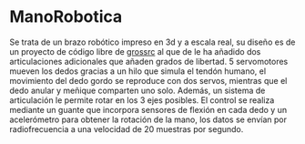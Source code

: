 # ManoRobotica

Se trata de un brazo robótico impreso en 3d y a escala real, su diseño es de un proyecto de código libre de [grossrc](https://www.thingiverse.com/thing:2269115) al que de le ha añadido dos articulaciones adicionales que añaden grados de libertad. 5 servomotores mueven los dedos gracias a un hilo que simula el tendón humano, el movimiento del dedo gordo se reproduce con dos servos, mientras que el dedo anular y meñique comparten uno solo. Además, un sistema de articulación le permite rotar en los 3 ejes posibles.
El control se realiza mediante un guante que incorpora sensores de flexión en cada dedo y un acelerómetro para obtener la rotación de la mano, los datos se envían por radiofrecuencia a una velocidad de 20 muestras por segundo.
